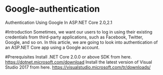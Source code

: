 # Google-authentication
Authentication Using Google In ASP.NET Core 2.0,2.1

#Introduction
Sometimes, we want our users to log in using their existing credentials from third-party applications, such as Facebook, Twitter, Google, and so on. In this article, we are going to look into authentication of an ASP.NET Core app using a Google account.

#Prerequisites
Install .NET Core 2.0.0 or above SDK from here. https://dotnet.microsoft.com/download
Install the latest version of Visual Studio 2017 from here. https://visualstudio.microsoft.com/tr/downloads/

